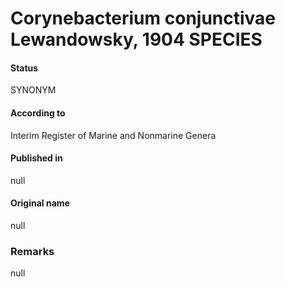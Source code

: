 Corynebacterium conjunctivae Lewandowsky, 1904 SPECIES
=======

#### Status
SYNONYM

#### According to
Interim Register of Marine and Nonmarine Genera

#### Published in
null

#### Original name
null

### Remarks
null